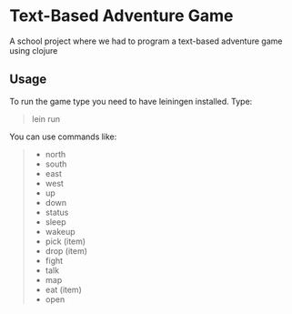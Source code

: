 # Text-Based Adventure Game
A school project where we had to program a text-based adventure game using clojure

## Usage

To run the game type you need to have leiningen installed. Type:
> lein run

You can use commands like:
> * north
> * south
> * east
> * west
> * up
> * down
> * status
> * sleep
> * wakeup
> * pick (item)
> * drop (item)
> * fight
> * talk
> * map
> * eat (item)
> * open
